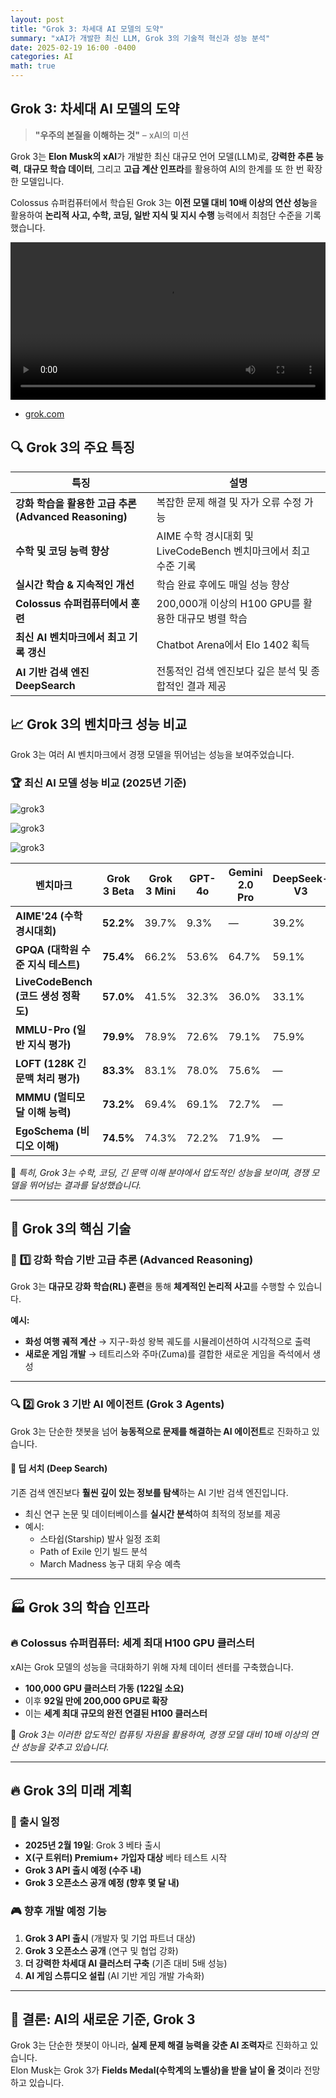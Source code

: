 ```yaml
---
layout: post
title: "Grok 3: 차세대 AI 모델의 도약"
summary: "xAI가 개발한 최신 LLM, Grok 3의 기술적 혁신과 성능 분석"
date: 2025-02-19 16:00 -0400
categories: AI
math: true
---
```


##  **Grok 3: 차세대 AI 모델의 도약**

> **"우주의 본질을 이해하는 것"** – xAI의 미션


Grok 3는 **Elon Musk의 xAI**가 개발한 최신 대규모 언어 모델(LLM)로, **강력한 추론 능력**, **대규모 학습 데이터**, 그리고 **고급 계산 인프라**를 활용하여 AI의 한계를 또 한 번 확장한 모델입니다.

Colossus 슈퍼컴퓨터에서 학습된 Grok 3는 **이전 모델 대비 10배 이상의 연산 성능**을 활용하여 **논리적 사고, 수학, 코딩, 일반 지식 및 지시 수행** 능력에서 최첨단 수준을 기록했습니다.



<video src="/assets/img/post_img/grok3/4.mp4" width="100%" height="auto" controls></video>



- [grok.com](https://grok.com)  

## 🔍 Grok 3의 주요 특징



| **특징** | **설명** |
|------|------|
| **강화 학습을 활용한 고급 추론 (Advanced Reasoning)** | 복잡한 문제 해결 및 자가 오류 수정 가능 |
| **수학 및 코딩 능력 향상** | AIME 수학 경시대회 및 LiveCodeBench 벤치마크에서 최고 수준 기록 |
| **실시간 학습 & 지속적인 개선** | 학습 완료 후에도 매일 성능 향상 |
| **Colossus 슈퍼컴퓨터에서 훈련** | 200,000개 이상의 H100 GPU를 활용한 대규모 병렬 학습 |
| **최신 AI 벤치마크에서 최고 기록 갱신** | Chatbot Arena에서 Elo 1402 획득 |
| **AI 기반 검색 엔진 DeepSearch** | 전통적인 검색 엔진보다 깊은 분석 및 종합적인 결과 제공 |



## 📈 Grok 3의 벤치마크 성능 비교

Grok 3는 여러 AI 벤치마크에서 경쟁 모델을 뛰어넘는 성능을 보여주었습니다.

### 🏆 최신 AI 모델 성능 비교 (2025년 기준)



![grok3](/assets/img/post_img/grok3/1.png)






![grok3](/assets/img/post_img/grok3/2.png)






![grok3](/assets/img/post_img/grok3/3.png)



| **벤치마크** | **Grok 3 Beta** | **Grok 3 Mini** | **GPT-4o** | **Gemini 2.0 Pro** | **DeepSeek-V3** | **Claude 3.5 Sonnet** |
|----------|------------|-------------|--------|---------------|-------------|----------------|
| **AIME'24 (수학 경시대회)** | **52.2%** | 39.7% | 9.3% | — | 39.2% | 16.0% |
| **GPQA (대학원 수준 지식 테스트)** | **75.4%** | 66.2% | 53.6% | 64.7% | 59.1% | 65.0% |
| **LiveCodeBench (코드 생성 정확도)** | **57.0%** | 41.5% | 32.3% | 36.0% | 33.1% | 40.2% |
| **MMLU-Pro (일반 지식 평가)** | **79.9%** | 78.9% | 72.6% | 79.1% | 75.9% | 78.0% |
| **LOFT (128K 긴 문맥 처리 평가)** | **83.3%** | 83.1% | 78.0% | 75.6% | — | 69.9% |
| **MMMU (멀티모달 이해 능력)** | **73.2%** | 69.4% | 69.1% | 72.7% | — | 70.4% |
| **EgoSchema (비디오 이해)** | **74.5%** | 74.3% | 72.2% | 71.9% | — | — |



📌 *특히, Grok 3는 수학, 코딩, 긴 문맥 이해 분야에서 압도적인 성능을 보이며, 경쟁 모델을 뛰어넘는 결과를 달성했습니다.*

---

## 🧠 Grok 3의 핵심 기술

### 🏅 **1️⃣ 강화 학습 기반 고급 추론 (Advanced Reasoning)**  
Grok 3는 **대규모 강화 학습(RL) 훈련**을 통해 **체계적인 논리적 사고**를 수행할 수 있습니다.  

**예시:**  
- **화성 여행 궤적 계산** → 지구-화성 왕복 궤도를 시뮬레이션하여 시각적으로 출력  
- **새로운 게임 개발** → 테트리스와 주마(Zuma)를 결합한 새로운 게임을 즉석에서 생성  


---

### 🔍 **2️⃣ Grok 3 기반 AI 에이전트 (Grok 3 Agents)**
Grok 3는 단순한 챗봇을 넘어 **능동적으로 문제를 해결하는 AI 에이전트**로 진화하고 있습니다.

#### 🧐 **딥 서치 (Deep Search)**
기존 검색 엔진보다 **훨씬 깊이 있는 정보를 탐색**하는 AI 기반 검색 엔진입니다.
- 최신 연구 논문 및 데이터베이스를 **실시간 분석**하여 최적의 정보를 제공  
- 예시:
  - 스타쉽(Starship) 발사 일정 조회  
  - Path of Exile 인기 빌드 분석  
  - March Madness 농구 대회 우승 예측  

---

## 🏭 Grok 3의 학습 인프라

### 🔥 **Colossus 슈퍼컴퓨터: 세계 최대 H100 GPU 클러스터**
xAI는 Grok 모델의 성능을 극대화하기 위해 자체 데이터 센터를 구축했습니다.
- **100,000 GPU 클러스터 가동 (122일 소요)**
- 이후 **92일 만에 200,000 GPU로 확장**
- 이는 **세계 최대 규모의 완전 연결된 H100 클러스터**

🚀 *Grok 3는 이러한 압도적인 컴퓨팅 자원을 활용하여, 경쟁 모델 대비 10배 이상의 연산 성능을 갖추고 있습니다.*

---

## 🔥 Grok 3의 미래 계획

### 📅 출시 일정
- **2025년 2월 19일**: Grok 3 베타 출시  
- **X(구 트위터) Premium+ 가입자 대상** 베타 테스트 시작  
- **Grok 3 API 출시 예정 (수주 내)**  
- **Grok 3 오픈소스 공개 예정 (향후 몇 달 내)**  

### 🎮 향후 개발 예정 기능
1. **Grok 3 API 출시** (개발자 및 기업 파트너 대상)  
2. **Grok 3 오픈소스 공개** (연구 및 협업 강화)  
3. **더 강력한 차세대 AI 클러스터 구축** (기존 대비 5배 성능)  
4. **AI 게임 스튜디오 설립** (AI 기반 게임 개발 가속화)  

---

## 🏁 결론: AI의 새로운 기준, Grok 3

Grok 3는 단순한 챗봇이 아니라, **실제 문제 해결 능력을 갖춘 AI 조력자**로 진화하고 있습니다.  
Elon Musk는 Grok 3가 **Fields Medal(수학계의 노벨상)을 받을 날이 올 것**이라 전망하고 있습니다.
